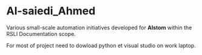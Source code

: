 # Al-saiedi_Ahmed
Various small-scale automation initiatives developed for **Alstom** within the RSLI Documentation scope.

For most of project need to dowload python et visual studio on work laptop.
